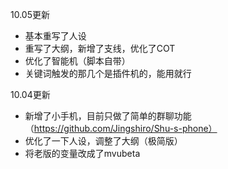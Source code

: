 10.05更新
- 基本重写了人设
- 重写了大纲，新增了支线，优化了COT
- 优化了智能机（脚本自带）
- 关键词触发的那几个是插件机的，能用就行

10.04更新
- 新增了小手机，目前只做了简单的群聊功能（https://github.com/Jingshiro/Shu-s-phone）
- 优化了一下人设，调整了大纲（极简版）
- 将老版的变量改成了mvubeta
